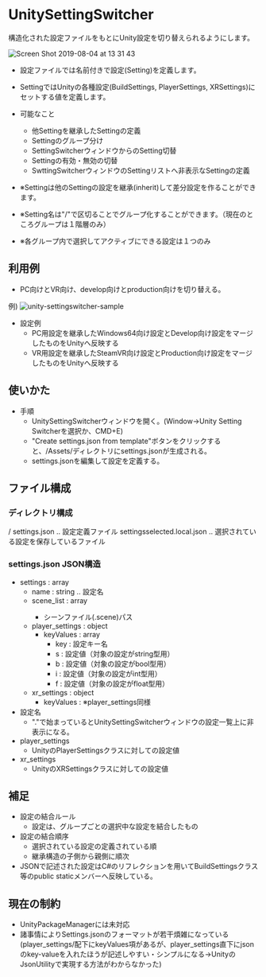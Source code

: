 # UnitySettingSwitcher

構造化された設定ファイルをもとにUnity設定を切り替えられるようにします。

![Screen Shot 2019-08-04 at 13 31 43](https://user-images.githubusercontent.com/4578728/62419488-4177fc00-b6bc-11e9-8409-19a2c3d287b3.png)

* 設定ファイルでは名前付きで設定(Setting)を定義します。
* SettingではUnityの各種設定(BuildSettings, PlayerSettings, XRSettings)にセットする値を定義します。
* 可能なこと
    * 他Settingを継承したSettingの定義
    * Settingのグループ分け
    * SettingSwitcherウィンドウからのSetting切替
    * Settingの有効・無効の切替
    * SwttingSwitcherウィンドウのSettingリストへ非表示なSettingの定義

* ※Settingは他のSettingの設定を継承(inherit)して差分設定を作ることができます。
* ※Setting名は"/"で区切ることでグループ化することができます。（現在のところグループは１階層のみ）
* ※各グループ内で選択してアクティブにできる設定は１つのみ

## 利用例

- PC向けとVR向け、develop向けとproduction向けを切り替える。

例)
![unity-settingswitcher-sample](https://user-images.githubusercontent.com/4578728/62419417-8438d480-b6ba-11e9-8c12-69abba41261e.png)
* 設定例
    * PC用設定を継承したWindows64向け設定とDevelop向け設定をマージしたものをUnityへ反映する
    * VR用設定を継承したSteamVR向け設定とProduction向け設定をマージしたものをUnityへ反映する


## 使いかた

- 手順
  - UnitySettingSwitcherウィンドウを開く。(Window->Unity Setting Switcherを選択か、CMD+E)
  - "Create settings.json from template"ボタンをクリックすると、/Assets/ディレクトリにsettings.jsonが生成される。
  - settings.jsonを編集して設定を定義する。

## ファイル構成

### ディレクトリ構成

/<Assets>
	settings.json .. 設定定義ファイル
	settingsselected.local.json .. 選択されている設定を保存しているファイル

### settings.json JSON構造

- settings : array
  - name : string .. 設定名
  - scene_list : array<string>
    - シーンファイル(.scene)パス
  - player_settings : object
    - keyValues : array
      - key : 設定キー名
      - s : 設定値（対象の設定がstring型用）
      - b : 設定値（対象の設定がbool型用）
      - i : 設定値（対象の設定がint型用）
      - f : 設定値（対象の設定がfloat型用）
  - xr_settings : object
    - keyValues : ※player_settings同様
- 設定名
  - "."で始まっているとUnitySettingSwitcherウィンドウの設定一覧上に非表示になる。
- player_settings
  - UnityのPlayerSettingsクラスに対しての設定値
- xr_settings
  - UnityのXRSettingsクラスに対しての設定値

## 補足

- 設定の結合ルール
  - 設定は、グループごとの選択中な設定を結合したもの
- 設定の結合順序
  - 選択されている設定の定義されている順
  - 継承構造の子側から親側に順次
- JSONで記述された設定はC#のリフレクションを用いてBuildSettingsクラス等のpublic staticメンバーへ反映している。

## 現在の制約

* UnityPackageManagerには未対応
* 諸事情によりSettings.jsonのフォーマットが若干煩雑になっている
  (player_settings/配下にkeyValues項があるが、player_settings直下にjsonのkey-valueを入れたほうが記述しやすい・シンプルになる→UnityのJsonUtilityで実現する方法がわからなかった)
